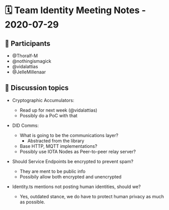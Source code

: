 # 🗓️ Team Identity Meeting Notes - 2020-07-29

## 👥 Participants
- @Thoralf-M
- @nothingismagick
- @vidalattias
- @JelleMillenaar


## 💬 Discussion topics
- Cryptographic Accumulators: 
    - Read up for next week (@vidalattias)
    - Possibly do a PoC with that

- DID Comms: 
    - What is going to be the communications layer?
        - Abstracted from the library
    - Base HTTP, MQTT implementations?
    - Possibly use IOTA Nodes as Peer-to-peer relay server?
    
- Should Service Endpoints be encrypted to prevent spam?
    - They are ment to be public info
    - Possibily allow both encrypted and unencrypted
    
- Identity.ts mentions not posting human identities, should we?
    - Yes, outdated stance, we do have to protect human privacy as much as possible.
